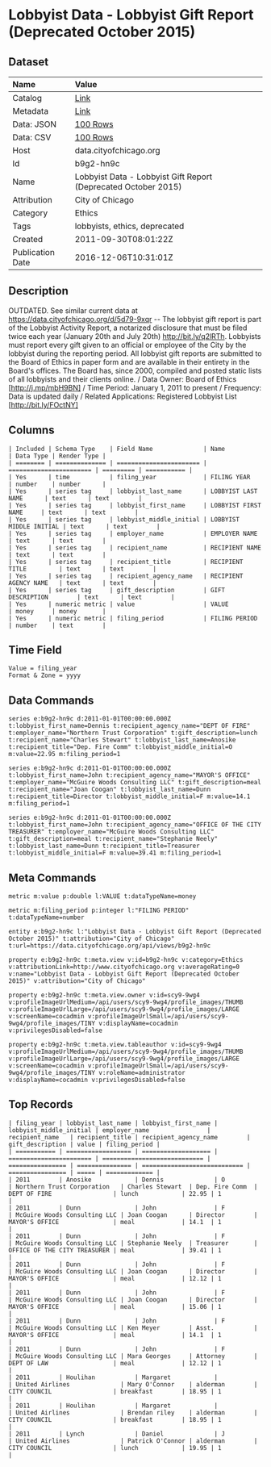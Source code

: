 # Lobbyist Data - Lobbyist Gift Report (Deprecated October 2015)

## Dataset

| Name | Value |
| :--- | :---- |
| Catalog | [Link](https://catalog.data.gov/dataset/lobbyist-data-lobbyist-gift-report-674c3) |
| Metadata | [Link](https://data.cityofchicago.org/api/views/b9g2-hn9c) |
| Data: JSON | [100 Rows](https://data.cityofchicago.org/api/views/b9g2-hn9c/rows.json?max_rows=100) |
| Data: CSV | [100 Rows](https://data.cityofchicago.org/api/views/b9g2-hn9c/rows.csv?max_rows=100) |
| Host | data.cityofchicago.org |
| Id | b9g2-hn9c |
| Name | Lobbyist Data - Lobbyist Gift Report (Deprecated October 2015) |
| Attribution | City of Chicago |
| Category | Ethics |
| Tags | lobbyists, ethics, deprecated |
| Created | 2011-09-30T08:01:22Z |
| Publication Date | 2016-12-06T10:31:01Z |

## Description

OUTDATED. See similar current data at https://data.cityofchicago.org/d/5d79-9xqr -- The lobbyist gift report is part of the Lobbyist Activity Report, a notarized disclosure that must be filed twice each year (January 20th and July 20th) http://bit.ly/q2lRTh. Lobbyists must report every gift given to an official or employee of the City by the lobbyist during the reporting period. All lobbyist gift reports are submitted to the Board of Ethics in paper form and are available in their entirety in the Board's offices. The Board has, since 2000, compiled and posted static lists of all lobbyists and their clients online. / Data Owner: Board of Ethics [http://j.mp/mbH9BN] / Time Period: January 1, 2011 to present / Frequency: Data is updated daily / Related Applications: Registered Lobbyist List [http://bit.ly/FOctNY]

## Columns

```ls
| Included | Schema Type    | Field Name              | Name                    | Data Type | Render Type |
| ======== | ============== | ======================= | ======================= | ========= | =========== |
| Yes      | time           | filing_year             | FILING YEAR             | number    | number      |
| Yes      | series tag     | lobbyist_last_name      | LOBBYIST LAST NAME      | text      | text        |
| Yes      | series tag     | lobbyist_first_name     | LOBBYIST FIRST NAME     | text      | text        |
| Yes      | series tag     | lobbyist_middle_initial | LOBBYIST MIDDLE INITIAL | text      | text        |
| Yes      | series tag     | employer_name           | EMPLOYER NAME           | text      | text        |
| Yes      | series tag     | recipient_name          | RECIPIENT NAME          | text      | text        |
| Yes      | series tag     | recipient_title         | RECIPIENT TITLE         | text      | text        |
| Yes      | series tag     | recipient_agency_name   | RECIPIENT AGENCY NAME   | text      | text        |
| Yes      | series tag     | gift_description        | GIFT DESCRIPTION        | text      | text        |
| Yes      | numeric metric | value                   | VALUE                   | money     | money       |
| Yes      | numeric metric | filing_period           | FILING PERIOD           | number    | text        |
```

## Time Field

```ls
Value = filing_year
Format & Zone = yyyy
```

## Data Commands

```ls
series e:b9g2-hn9c d:2011-01-01T00:00:00.000Z t:lobbyist_first_name=Dennis t:recipient_agency_name="DEPT OF FIRE" t:employer_name="Northern Trust Corporation" t:gift_description=lunch t:recipient_name="Charles Stewart" t:lobbyist_last_name=Anosike t:recipient_title="Dep. Fire Comm" t:lobbyist_middle_initial=O m:value=22.95 m:filing_period=1

series e:b9g2-hn9c d:2011-01-01T00:00:00.000Z t:lobbyist_first_name=John t:recipient_agency_name="MAYOR'S OFFICE" t:employer_name="McGuire Woods Consulting LLC" t:gift_description=meal t:recipient_name="Joan Coogan" t:lobbyist_last_name=Dunn t:recipient_title=Director t:lobbyist_middle_initial=F m:value=14.1 m:filing_period=1

series e:b9g2-hn9c d:2011-01-01T00:00:00.000Z t:lobbyist_first_name=John t:recipient_agency_name="OFFICE OF THE CITY TREASURER" t:employer_name="McGuire Woods Consulting LLC" t:gift_description=meal t:recipient_name="Stephanie Neely" t:lobbyist_last_name=Dunn t:recipient_title=Treasurer t:lobbyist_middle_initial=F m:value=39.41 m:filing_period=1
```

## Meta Commands

```ls
metric m:value p:double l:VALUE t:dataTypeName=money

metric m:filing_period p:integer l:"FILING PERIOD" t:dataTypeName=number

entity e:b9g2-hn9c l:"Lobbyist Data - Lobbyist Gift Report (Deprecated October 2015)" t:attribution="City of Chicago" t:url=https://data.cityofchicago.org/api/views/b9g2-hn9c

property e:b9g2-hn9c t:meta.view v:id=b9g2-hn9c v:category=Ethics v:attributionLink=http://www.cityofchicago.org v:averageRating=0 v:name="Lobbyist Data - Lobbyist Gift Report (Deprecated October 2015)" v:attribution="City of Chicago"

property e:b9g2-hn9c t:meta.view.owner v:id=scy9-9wg4 v:profileImageUrlMedium=/api/users/scy9-9wg4/profile_images/THUMB v:profileImageUrlLarge=/api/users/scy9-9wg4/profile_images/LARGE v:screenName=cocadmin v:profileImageUrlSmall=/api/users/scy9-9wg4/profile_images/TINY v:displayName=cocadmin v:privilegesDisabled=false

property e:b9g2-hn9c t:meta.view.tableauthor v:id=scy9-9wg4 v:profileImageUrlMedium=/api/users/scy9-9wg4/profile_images/THUMB v:profileImageUrlLarge=/api/users/scy9-9wg4/profile_images/LARGE v:screenName=cocadmin v:profileImageUrlSmall=/api/users/scy9-9wg4/profile_images/TINY v:roleName=administrator v:displayName=cocadmin v:privilegesDisabled=false
```

## Top Records

```ls
| filing_year | lobbyist_last_name | lobbyist_first_name | lobbyist_middle_initial | employer_name                | recipient_name   | recipient_title | recipient_agency_name        | gift_description | value | filing_period | 
| =========== | ================== | =================== | ======================= | ============================ | ================ | =============== | ============================ | ================ | ===== | ============= | 
| 2011        | Anosike            | Dennis              | O                       | Northern Trust Corporation   | Charles Stewart  | Dep. Fire Comm  | DEPT OF FIRE                 | lunch            | 22.95 | 1             | 
| 2011        | Dunn               | John                | F                       | McGuire Woods Consulting LLC | Joan Coogan      | Director        | MAYOR'S OFFICE               | meal             | 14.1  | 1             | 
| 2011        | Dunn               | John                | F                       | McGuire Woods Consulting LLC | Stephanie Neely  | Treasurer       | OFFICE OF THE CITY TREASURER | meal             | 39.41 | 1             | 
| 2011        | Dunn               | John                | F                       | McGuire Woods Consulting LLC | Joan Coogan      | Director        | MAYOR'S OFFICE               | meal             | 12.12 | 1             | 
| 2011        | Dunn               | John                | F                       | McGuire Woods Consulting LLC | Joan Coogan      | Director        | MAYOR'S OFFICE               | meal             | 15.06 | 1             | 
| 2011        | Dunn               | John                | F                       | McGuire Woods Consulting LLC | Ken Meyer        | Asst.           | MAYOR'S OFFICE               | meal             | 14.1  | 1             | 
| 2011        | Dunn               | John                | F                       | McGuire Woods Consulting LLC | Mara Georges     | Attorney        | DEPT OF LAW                  | meal             | 12.12 | 1             | 
| 2011        | Houlihan           | Margaret            |                         | United Airlines              | Mary O'Connor    | alderman        | CITY COUNCIL                 | breakfast        | 18.95 | 1             | 
| 2011        | Houlihan           | Margaret            |                         | United Airlines              | Brendan riley    | alderman        | CITY COUNCIL                 | breakfast        | 18.95 | 1             | 
| 2011        | Lynch              | Daniel              | J                       | United Airlines              | Patrick O'Connor | alderman        | CITY COUNCIL                 | lunch            | 19.95 | 1             | 
```